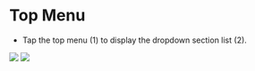 # Top Menu

- Tap the top menu (1) to display the dropdown section list (2).

![](https://user-images.githubusercontent.com/105650529/170076717-1319cb8d-2a11-4d70-8b21-1b7fd1c5a015.jpg)
![](https://user-images.githubusercontent.com/105650529/170076732-d255405f-416f-4edf-b8c4-f914f64c3f62.jpg)
